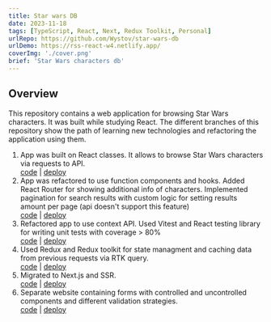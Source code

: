```yaml
---
title: Star wars DB
date: 2023-11-18
tags: [TypeScript, React, Next, Redux Toolkit, Personal]
urlRepo: https://github.com/Wystov/star-wars-db
urlDemo: https://rss-react-w4.netlify.app/
coverImg: './cover.png'
brief: 'Star Wars characters db'
---
```


## Overview

This repository contains a web application for browsing Star Wars characters.
It was built while studying React.
The different branches of this repository show the path of learning new technologies and refactoring the application using them.

1. App was built on React classes. It allows to browse Star Wars characters via requests to API.  
   [code](https://github.com/Wystov/rss-react/tree/react/classes-w1) | [deploy](https://rss-react-w1.netlify.app/)
2. App was refactored to use function components and hooks. Added React Router for showing additional info of characters. Implemented pagination for search results with custom logic for setting results amount per page (api doesn't support this feature)  
   [code](https://github.com/Wystov/rss-react/tree/react/functions-routing-w2) | [deploy](https://rss-react-w2.netlify.app/)
3. Refactored app to use context API. Used Vitest and React testing library for writing unit tests with coverage > 80%  
   [code](https://github.com/Wystov/rss-react/tree/react/tests-context-w3) | [deploy](https://rss-react-w3.netlify.app/)
4. Used Redux and Redux toolkit for state managment and caching data from previous requests via RTK query.  
   [code](https://github.com/Wystov/rss-react/tree/react/redux-toolkit-w4) | [deploy](https://rss-react-w4.netlify.app/)
5. Migrated to Next.js and SSR.  
   [code](https://github.com/Wystov/rss-react/tree/react/next-w5) | [deploy](https://rss-react-zeta.vercel.app/)
6. Separate website containing forms with controlled and uncontrolled components and different validation strategies.  
   [code](https://github.com/Wystov/rss-react/tree/react/forms-w6) | [deploy](https://rss-react-forms-w6.netlify.app/)

